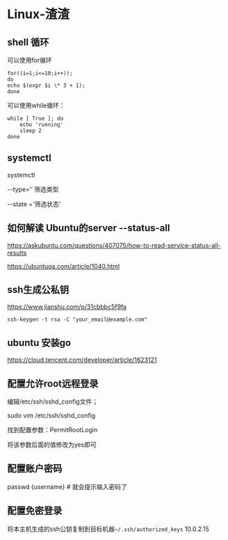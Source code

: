 # Linux-渣渣

## shell 循环

可以使用for循环

```shell
for((i=1;i<=10;i++));  
do   
echo $(expr $i \* 3 + 1);  
done  
```

可以使用while循环：

```shell
while [ True ]; do
    echo 'running'
    sleep 2
done
```



## systemctl

systemctl 

--type=‘’ 筛选类型

--state ='筛选状态'

## 如何解读 Ubuntu的server --status-all

https://askubuntu.com/questions/407075/how-to-read-service-status-all-results

https://ubuntuqa.com/article/1040.html

## ssh生成公私钥

https://www.jianshu.com/p/31cbbbc5f9fa

`ssh-keygen -t rsa -C "your_email@example.com"`



## ubuntu 安装go

https://cloud.tencent.com/developer/article/1623121

## 配置允许root远程登录

编辑/etc/ssh/sshd_config文件；

sudo vim /etc/ssh/sshd_config

找到配置参数：PermitRootLogin 

将该参数后面的值修改为yes即可

## 配置账户密码

passwd {username} # 就会提示输入密码了

## 配置免密登录

将本主机生成的ssh公钥复制到目标机器`~/.ssh/authorized_keys` 10.0.2.15

